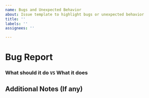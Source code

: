 ```yaml
---
name: Bugs and Unexpected Behavior
about: Issue template to highlight bugs or unexpected behavior
title: ''
labels: ''
assignees: ''

---
```


# Bug Report
### What should it do `VS` What it does



## Additional Notes (If any)
